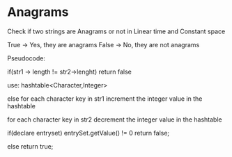 # Anagrams
Check if two strings are Anagrams or not in Linear time and Constant space

True  -> Yes, they are anagrams
False -> No, they are not anagrams


Pseudocode:

if(str1 -> length != str2->lenght)
  return false

use: hashtable<Character,Integer>

else
  for each character key in str1
    increment the integer value in the hashtable
  
  for each character key in str2
    decrement the integer value in the hashtable
    
if(declare entryset)
  entrySet.getValue() != 0
    return false;

else 
  return true;
